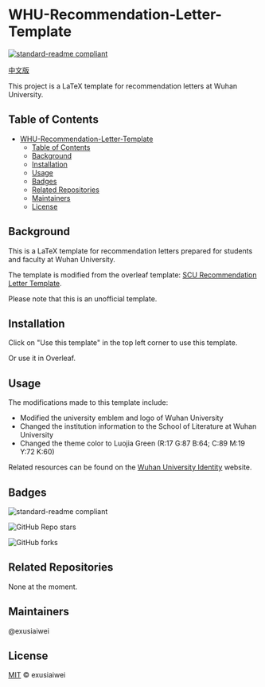 # WHU-Recommendation-Letter-Template

[![standard-readme compliant](https://img.shields.io/badge/readme%20style-standard-brightgreen.svg?style=flat-square)](https://github.com/RichardLitt/standard-readme)

[中文版](https://github.com/exusiaiwei/WHU-Recommendation-Letter-Template/blob/main/readme_zh.md)

This project is a LaTeX template for recommendation letters at Wuhan University.

## Table of Contents

- [WHU-Recommendation-Letter-Template](#whu-recommendation-letter-template)
  - [Table of Contents](#table-of-contents)
  - [Background](#background)
  - [Installation](#installation)
  - [Usage](#usage)
  - [Badges](#badges)
  - [Related Repositories](#related-repositories)
  - [Maintainers](#maintainers)
  - [License](#license)

## Background

This is a LaTeX template for recommendation letters prepared for students and faculty at Wuhan University.

The template is modified from the overleaf template: [SCU Recommendation Letter Template](https://www.overleaf.com/latex/templates/scu-recommendation-letter-template/pbjjvmbdvrvj).

Please note that this is an unofficial template.

## Installation

Click on "Use this template" in the top left corner to use this template.

Or use it in Overleaf.

## Usage

The modifications made to this template include:

- Modified the university emblem and logo of Wuhan University
- Changed the institution information to the School of Literature at Wuhan University
- Changed the theme color to Luojia Green (R:17 G:87 B:64; C:89 M:19 Y:72 K:60)

Related resources can be found on the [Wuhan University Identity](https://www.whu.edu.cn/xxgk/wdbs.htm) website.

## Badges

![standard-readme compliant](https://img.shields.io/badge/readme%20style-standard-brightgreen.svg?style=flat-square)

![GitHub Repo stars](https://img.shields.io/github/stars/exusiaiwei/WHU-Recommendation-Letter-Template)

![GitHub forks](https://img.shields.io/github/forks/exusiaiwei/WHU-Recommendation-Letter-Template)


## Related Repositories

None at the moment.

## Maintainers

@exusiaiwei

## License

[MIT](LICENSE) © exusiaiwei
